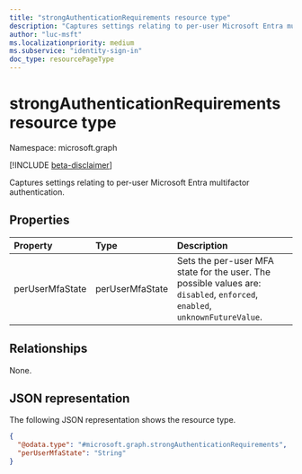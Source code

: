 ```yaml
---
title: "strongAuthenticationRequirements resource type"
description: "Captures settings relating to per-user Microsoft Entra multifactor authentication."
author: "luc-msft"
ms.localizationpriority: medium
ms.subservice: "identity-sign-in"
doc_type: resourcePageType
---
```


# strongAuthenticationRequirements resource type

Namespace: microsoft.graph

[!INCLUDE [beta-disclaimer](../../includes/beta-disclaimer.md)]

Captures settings relating to per-user Microsoft Entra multifactor authentication.

## Properties
|Property|Type|Description|
|:---|:---|:---|
|perUserMfaState|perUserMfaState|Sets the per-user MFA state for the user. The possible values are: `disabled`, `enforced`, `enabled`, `unknownFutureValue`.|

## Relationships
None.

## JSON representation
The following JSON representation shows the resource type.
<!-- {
  "blockType": "resource",
  "@odata.type": "microsoft.graph.strongAuthenticationRequirements"
}
-->
``` json
{
  "@odata.type": "#microsoft.graph.strongAuthenticationRequirements",
  "perUserMfaState": "String"
}
```
